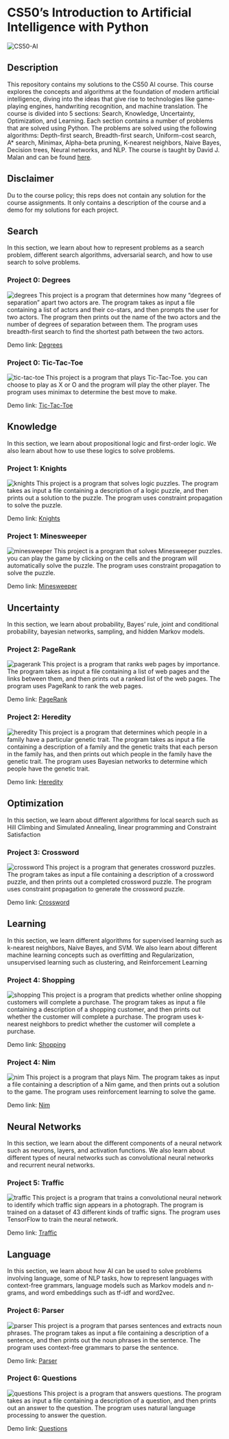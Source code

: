 # CS50’s Introduction to Artificial Intelligence with Python
![CS50-AI](./images/main.png)
## Description
This repository contains my solutions to the CS50 AI course. This course explores the concepts and algorithms at the foundation of modern artificial intelligence, diving into the ideas that give rise to technologies like game-playing engines, handwriting recognition, and machine translation. The course is divided into 5 sections: Search, Knowledge, Uncertainty, Optimization, and Learning. Each section contains a number of problems that are solved using Python. The problems are solved using the following algorithms: Depth-first search, Breadth-first search, Uniform-cost search, A* search, Minimax, Alpha-beta pruning, K-nearest neighbors, Naive Bayes, Decision trees, Neural networks, and NLP. The course is taught by David J. Malan and can be found [here](https://cs50.harvard.edu/ai/2020/).

## Disclaimer
Du to the course policy; this reps does not contain any solution for the course assignments. It only contains a description of the course and a demo for my solutions for each project.

## Search
In this section, we learn about how to represent problems as a search problem, different search algorithms, adversarial search, and how to use search to solve problems.

### Project 0: Degrees
![degrees](./images/degrees.png)
This project is a program that determines how many “degrees of separation” apart two actors are. The program takes as input a file containing a list of actors and their co-stars, and then prompts the user for two actors. The program then prints out the name of the two actors and the number of degrees of separation between them. The program uses breadth-first search to find the shortest path between the two actors.

Demo link: [Degrees](https://www.youtube.com/watch?v=Z0D7DfGLPao)

### Project 0: Tic-Tac-Toe
![tic-tac-toe](./images/tic-tac-toe.png)
This project is a program that plays Tic-Tac-Toe. you can choose to play as X or O and the program will play the other player. The program uses minimax to determine the best move to make.

Demo link: [Tic-Tac-Toe](https://www.youtube.com/watch?v=pGiRpdILkxg)

## Knowledge
In this section, we learn about propositional logic and first-order logic. We also learn about how to use these logics to solve problems.

### Project 1: Knights
![knights](./images/knights-and-knaves.jpg)
This project is a program that solves logic puzzles. The program takes as input a file containing a description of a logic puzzle, and then prints out a solution to the puzzle. The program uses constraint propagation to solve the puzzle.

Demo link: [Knights](https://www.youtube.com/watch?v=0roiJyEy7Ls)

### Project 1: Minesweeper
![minesweeper](./images/minesweeper.png)
This project is a program that solves Minesweeper puzzles. you can play the game by clicking on the cells and the program will automatically solve the puzzle. The program uses constraint propagation to solve the puzzle.

Demo link: [Minesweeper](https://www.youtube.com/watch?v=nAchVlW3lls)

## Uncertainty
In this section, we learn about probability, Bayes’ rule, joint and conditional probability, bayesian networks, sampling, and hidden Markov models.

### Project 2: PageRank
![pagerank](./images/PageRank.png)
This project is a program that ranks web pages by importance. The program takes as input a file containing a list of web pages and the links between them, and then prints out a ranked list of the web pages. The program uses PageRank to rank the web pages.

Demo link: [PageRank](https://www.youtube.com/watch?v=F-bKjH5VJyA)

### Project 2: Heredity
![heredity](./images/heredity.png)
This project is a program that determines which people in a family have a particular genetic trait. The program takes as input a file containing a description of a family and the genetic traits that each person in the family has, and then prints out which people in the family have the genetic trait. The program uses Bayesian networks to determine which people have the genetic trait.

Demo link: [Heredity](https://www.youtube.com/watch?v=C_FAHxdLBe4)

## Optimization
In this section, we learn about different algorithms for local search such as Hill Climbing and Simulated Annealing, linear programming and Constraint Satisfaction

### Project 3: Crossword
![crossword](./images/crossword.png)
This project is a program that generates crossword puzzles. The program takes as input a file containing a description of a crossword puzzle, and then prints out a completed crossword puzzle. The program uses constraint propagation to generate the crossword puzzle.

Demo link: [Crossword](https://www.youtube.com/watch?v=2x-_N62uxDM)

## Learning
In this section, we learn different algorithms for supervised learning such as k-nearest neighbors, Naive Bayes, and SVM. We also learn about different machine learning concepts such as overfitting and Regularization, unsupervised learning such as clustering, and Reinforcement Learning
### Project 4: Shopping
![shopping](./images/shopping.png)
This project is a program that predicts whether online shopping customers will complete a purchase. The program takes as input a file containing a description of a shopping customer, and then prints out whether the customer will complete a purchase. The program uses k-nearest neighbors to predict whether the customer will complete a purchase.

Demo link: [Shopping](https://www.youtube.com/watch?v=nLe7DcYEG-0)

### Project 4: Nim
![nim](./images/nim.png)
This project is a program that plays Nim. The program takes as input a file containing a description of a Nim game, and then prints out a solution to the game. The program uses reinforcement learning to solve the game.

Demo link: [Nim](https://www.youtube.com/watch?v=E72D2hrLVos)

## Neural Networks
In this section, we learn about the different components of a neural network such as neurons, layers, and activation functions. We also learn about different types of neural networks such as convolutional neural networks and recurrent neural networks.

### Project 5: Traffic
![traffic](./images/traffic.png)
This project is a program that trains a convolutional neural network to identify which traffic sign appears in a photograph. The program is trained on a dataset of 43 different kinds of traffic signs. The program uses TensorFlow to train the neural network.

Demo link: [Traffic](https://www.youtube.com/watch?v=Gb0gqGpSEPw)

## Language
In this section, we learn about how AI can be used to solve problems involving language, some of NLP tasks, how to represent languages with context-free grammars, language models such as Markov models and n-grams, and word embeddings such as tf-idf and word2vec.

### Project 6: Parser
![parser](./images/parser.png)
This project is a program that parses sentences and extracts noun phrases. The program takes as input a file containing a description of a sentence, and then prints out the noun phrases in the sentence. The program uses context-free grammars to parse the sentence.

Demo link: [Parser](https://www.youtube.com/watch?v=EbP09JH-fYk)

### Project 6: Questions
![questions](./images/questions.png)
This project is a program that answers questions. The program takes as input a file containing a description of a question, and then prints out an answer to the question. The program uses natural language processing to answer the question.

Demo link: [Questions](https://www.youtube.com/watch?v=b8YASAOK5EU)

